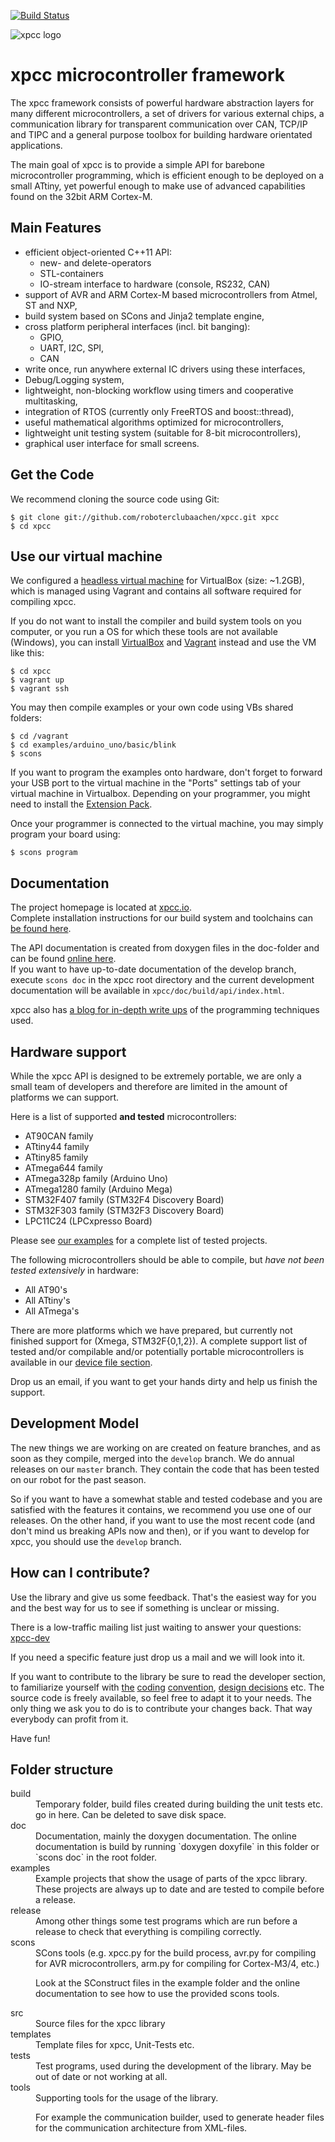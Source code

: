 [![Build Status](https://travis-ci.org/roboterclubaachen/xpcc.svg?branch=develop)](https://travis-ci.org/roboterclubaachen/xpcc)

![xpcc logo](https://github.com/roboterclubaachen/xpcc/raw/master/doc/images/logo_xpcc.png)


xpcc microcontroller framework
==============================

The xpcc framework consists of powerful hardware abstraction layers for many
different microcontrollers, a set of drivers for various external chips, 
a communication library for transparent communication over CAN, TCP/IP and TIPC
and a general purpose toolbox for building hardware orientated applications.

The main goal of xpcc is to provide a simple API for barebone microcontroller programming, 
which is efficient enough to be deployed on a small ATtiny, yet powerful enough to make
use of advanced capabilities found on the 32bit ARM Cortex-M.

Main Features
-------------

- efficient object-oriented C++11 API:
  - new- and delete-operators
  - STL-containers
  - IO-stream interface to hardware (console, RS232, CAN)
- support of AVR and ARM Cortex-M based microcontrollers from Atmel, ST and NXP,
- build system based on SCons and Jinja2 template engine,
- cross platform peripheral interfaces (incl. bit banging):
  - GPIO, 
  - UART, I2C, SPI,
  - CAN
- write once, run anywhere external IC drivers using these interfaces,
- Debug/Logging system,
- lightweight, non-blocking workflow using timers and cooperative multitasking,
- integration of RTOS (currently only FreeRTOS and boost::thread),
- useful mathematical algorithms optimized for microcontrollers,
- lightweight unit testing system (suitable for 8-bit microcontrollers),
- graphical user interface for small screens.


Get the Code
------------

We recommend cloning the source code using Git:

    $ git clone git://github.com/roboterclubaachen/xpcc.git xpcc
    $ cd xpcc

Use our virtual machine
-----------------------

We configured a [headless virtual machine][rca-vm] for VirtualBox (size: ~1.2GB), which
is managed using Vagrant and contains all software required for compiling xpcc.

If you do not want to install the compiler and build system tools on you computer,
or you run a OS for which these tools are not available (Windows), you can install
[VirtualBox][] and [Vagrant][] instead and use the VM like this:

    $ cd xpcc
    $ vagrant up
    $ vagrant ssh

You may then compile examples or your own code using VBs shared folders:

    $ cd /vagrant
    $ cd examples/arduino_uno/basic/blink
    $ scons

If you want to program the examples onto hardware, don't forget to forward your USB
port to the virtual machine in the "Ports" settings tab of your virtual machine in Virtualbox.
Depending on your programmer, you might need to install the [Extension Pack](virtualbox).

Once your programmer is connected to the virtual machine, you may simply program your board using:

	$ scons program

Documentation
-------------

The project homepage is located at [xpcc.io](http://xpcc.io).  
Complete installation instructions for our build system and toolchains can [be found here](http://xpcc.io/install.html).

The API documentation is created from doxygen files in the doc-folder and can be found [online here](http://xpcc.io/api/).  
If you want to have up-to-date documentation of the develop branch, execute `scons doc`
in the xpcc root directory and the current development documentation will be available
in `xpcc/doc/build/api/index.html`.

xpcc also has [a blog for in-depth write ups](http://blog.xpcc.io) of the programming techniques used.

Hardware support
----------------

While the xpcc API is designed to be extremely portable, we are only a small team of developers and
therefore are limited in the amount of platforms we can support.

Here is a list of supported **and tested** microcontrollers:

- AT90CAN family
- ATtiny44 family
- ATtiny85 family
- ATmega644 family
- ATmega328p family (Arduino Uno)
- ATmega1280 family (Arduino Mega)
- STM32F407 family (STM32F4 Discovery Board)
- STM32F303 family (STM32F3 Discovery Board)
- LPC11C24 (LPCxpresso Board)

Please see [our examples](https://github.com/roboterclubaachen/xpcc/tree/develop/examples) 
for a complete list of tested projects.

The following microcontrollers should be able to compile, but *have not been tested extensively* in hardware:

- All AT90's
- All ATtiny's
- All ATmega's

There are more platforms which we have prepared, but currently not finished support for (Xmega, STM32F{0,1,2}).
A complete support list of tested and/or compilable and/or potentially portable microcontrollers is available in our
[device file section](https://github.com/roboterclubaachen/xpcc/tree/develop/src/xpcc/architecture/platform/devices).

Drop us an email, if you want to get your hands dirty and help us finish the support.



Development Model
-----------------
The new things we are working on are created on feature branches, and as
soon as they compile, merged into the `develop` branch.
We do annual releases on our `master` branch. They contain the code that has
been tested on our robot for the past season.

So if you want to have a somewhat stable and tested codebase and you are
satisfied with the features it contains, we recommend you use one of our
releases. On the other hand, if you want to use the most recent code
(and don't mind us breaking APIs now and then), or if you want
to develop for xpcc, you should use the `develop` branch.

How can I contribute?
---------------------

Use the library and give us some feedback. That's the easiest way for you and
the best way for us to see if something is unclear or missing.

There is a low-traffic mailing list just waiting to answer your questions:
[xpcc-dev](http://mailman.rwth-aachen.de/mailman/listinfo/xpcc-dev)

If you need a specific feature just drop us a mail and we will look into it.

If you want to contribute to the library be sure to read the developer section,
to familiarize yourself with
[the](https://github.com/roboterclubaachen/xpcc-doc/blob/master/source/developer/coding_conventions.rst)
[coding](https://github.com/roboterclubaachen/xpcc-doc/blob/master/source/developer/coding_conventions.cpp)
[convention](https://github.com/roboterclubaachen/xpcc-doc/blob/master/source/developer/coding_conventions.hpp),
[design decisions](https://github.com/roboterclubaachen/xpcc-doc/blob/master/source/developer/design_decisions.rst)
etc.
The source code is freely available, so feel free to adapt it to your needs.
The only thing we ask you to do is to contribute your changes back.
That way everybody can profit from it.

Have fun!


Folder structure
----------------

<dl>
<dt>build</dt>
<dd>
  Temporary folder, build files created during building the unit tests etc.
  go in here. Can be deleted to save disk space.
</dd>

<dt>doc</dt>
<dd>
  Documentation, mainly the doxygen documentation. The online documentation
  is build by running `doxygen doxyfile` in this folder or `scons doc` in 
  the root folder.
</dd>

<dt>examples</dt>
<dd>
  Example projects that show the usage of parts of the xpcc library. These
  projects are always up to date and are tested to compile before a
  release.
</dd>

<dt>release</dt>
<dd>
  Among other things some test programs which are run before a release to 
  check that everything is compiling correctly.
</dd>

<dt>scons</dt>
<dd>
  SCons tools (e.g. xpcc.py for the build process, avr.py for compiling for
  AVR microcontrollers, arm.py for compiling for Cortex-M3/4, etc.)
  
  Look at the SConstruct files in the example folder and the online
  documentation to see how to use the provided scons tools.
</dd>

<dt>src</dt>
<dd>
  Source files for the xpcc library
</dd>

<dt>templates</dt>
<dd>
  Template files for xpcc, Unit-Tests etc.
</dd>

<dt>tests</dt>
<dd>
  Test programs, used during the development of the library. May be
  out of date or not working at all.
</dd>

<dt>tools</dt>
<dd>
  Supporting tools for the usage of the library.
  
  For example the communication builder, used to generate header files for the
  communication architecture from XML-files.
</dd>
</dl>



[virtualbox]: https://www.virtualbox.org/wiki/Downloads
[vagrant]: http://www.vagrantup.com/downloads.html
[rca-vm]: https://github.com/roboterclubaachen/rca-vm
